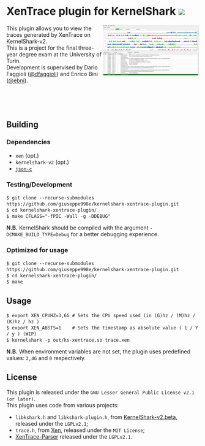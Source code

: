 # XenTrace plugin for KernelShark [![](https://img.shields.io/github/v/tag/giuseppe998e/kernelshark-xentrace-plugin?style=flat-square)](https://github.com/giuseppe998e/kernelshark-xentrace-plugin/tags)
<p>
    <img align="right" width="50%" src=".github/img/ks-xentrace.png">
    This plugin allows you to view the traces generated by XenTrace on KernelShark-v2.<br>
    This is a project for the final three-year degree exam at the University of Turin.<br>
    Development is supervised by Dario Faggioli (<a href="https://github.com/dfaggioli">@dfaggioli</a>) and Enrico Bini (<a href="https://github.com/ebni">@ebni</a>).
</p>
<br>
<br>
<br>

## Building
### Dependencies
* `xen` (opt.)
* `kernelshark-v2` (opt.)
* [`json-c`](https://github.com/json-c/json-c)

### Testing/Development
```shell
$ git clone --recurse-submodules https://github.com/giuseppe998e/kernelshark-xentrace-plugin.git
$ cd kernelshark-xentrace-plugin/
$ make CFLAGS="-fPIC -Wall -g -DDEBUG"
```
**N.B.** KernelShark should be compiled with the argument `-DCMAKE_BUILD_TYPE=Debug` for a better debugging experience.

### Optimized for usage
```shell
$ git clone --recurse-submodules https://github.com/giuseppe998e/kernelshark-xentrace-plugin.git
$ cd kernelshark-xentrace-plugin/
$ make
```

## Usage
```shell
$ export XEN_CPUHZ=3,6G # Sets the CPU speed used (in (G)hz / (M)hz / (K)hz / hz )
$ export XEN_ABSTS=1    # Sets the timestamp as absolute value ( 1 / Y / y ) (WIP)
$ kernelshark -p out/ks-xentrace.so trace.xen
```
**N.B.** When environment variables are not set, the plugin uses predefined values: `2,4G` and `0` respectively.

## License
This plugin is released under the `GNU Lesser General Public License v2.1 (or later)`.  
This plugin uses code from various projects:
* `libkshark.h` and `libkshark-plugin.h`, from [KernelShark-v2.beta](https://git.kernel.org/pub/scm/utils/trace-cmd/kernel-shark.git), released under the `LGPLv2.1`;
* `trace.h`, from [Xen](https://xenbits.xen.org/gitweb/?p=xen.git;a=summary), released under the `MIT License`;
* [XenTrace-Parser](https://github.com/giuseppe998e/xentrace-parser) released under the `LGPLv2.1`.

